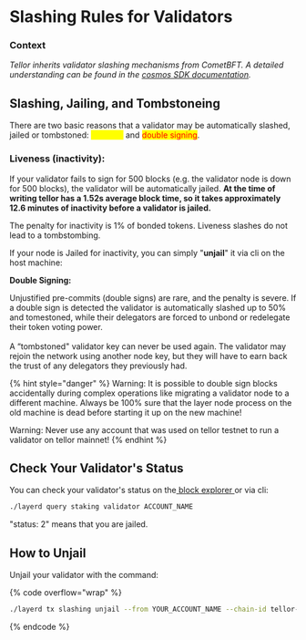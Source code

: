 # Slashing Rules for Validators

### Context

_Tellor inherits validator slashing mechanisms from CometBFT.  A detailed understanding can be found in the_ [_cosmos SDK documentation_](https://docs.cosmos.network/main/build/modules/slashing)_._&#x20;

## Slashing, Jailing, and Tombstoneing

There are two basic reasons that a validator may be automatically slashed, jailed or tombstoned: <mark style="color:yellow;">**liveness**</mark> and <mark style="color:red;">double signing</mark>.

### **Liveness (inactivity):**

If your validator fails to sign for 500 blocks (e.g. the validator node is down for 500 blocks), the validator will be automatically jailed. **At the time of writing tellor has a 1.52s average block time, so it takes approximately 12.6 minutes of inactivity before a validator is jailed.**&#x20;

The penalty for inactivity is 1% of bonded tokens. Liveness slashes do not lead to a tombstombing.

If your node is Jailed for inactivity, you can simply "**unjail**" it via cli on the host machine:

**Double Signing:**

Unjustified pre-commits (double signs) are rare, and the penalty is severe. If a double sign is detected the validator is automatically slashed up to 50% and tomestoned, while their delegators are forced to unbond or redelegate their token voting power. \
\
A “tombstoned" validator key can never be used again. The validator may rejoin the network using another node key, but they will have to earn back the trust of any delegators they previously had.

{% hint style="danger" %}
Warning: It is possible to double sign blocks accidentally during complex operations like migrating a validator node to a different machine. Always be 100% sure that the layer node process on the old machine is dead before starting it up on the new machine!

Warning: Never use any account that was used on tellor testnet to run a validator on tellor mainnet!
{% endhint %}

## Check Your Validator's Status

You can check your validator's status on the[ block explorer ](https://explorer.tellor.io/validators)or via cli:

```sh
./layerd query staking validator ACCOUNT_NAME
```

"status: 2" means that you are jailed.

## How to Unjail

Unjail your validator with the command:

{% code overflow="wrap" %}
```bash
./layerd tx slashing unjail --from YOUR_ACCOUNT_NAME --chain-id tellor-1 --fees 5loya --yes
```
{% endcode %}

